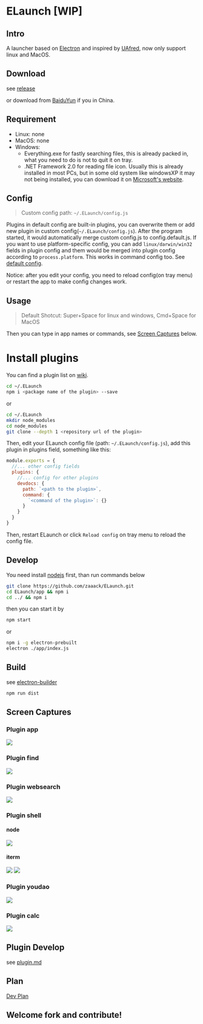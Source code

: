 # ELaunch [WIP]
## Intro
A launcher based on [Electron](https://github.com/electron/electron) and inspired by [UAfred](https://github.com/zhenyangze/uafred), now only support linux and MacOS.

## Download

see [release](https://github.com/zaaack/ELaunch/releases)

or download from [BaiduYun](https://pan.baidu.com/s/1qXDQGLA) if you in China.

## Requirement

* Linux: none
* MacOS: none
* Windows:
  * Everything.exe for fastly searching files, this is already packed in, what you need to do is not to quit it on tray.
  * .NET Framework 2.0 for reading file icon. Usually this is already installed in most PCs, but in some old system like windowsXP it may not being installed, you can download it on [Microsoft's website](https://www.microsoft.com/zh-cn/download/confirmation.aspx?id=1639).


## Config

> Custom config path: `~/.ELaunch/config.js`

Plugins in default config are built-in plugins, you can overwrite them or add new plugin in custom config(`~/.ELaunch/config.js`). After the program started, it would automatically merge custom config.js to config.default.js. If you want to use platform-specific config, you can add `linux/darwin/win32` fields in plugin config and them would be merged into plugin config according to `process.platform`. This works in command config too. See [default config](app/config/config.default.js).

Notice: after you edit your config, you need to reload config(on tray menu) or restart the app to make config changes work.
## Usage

>Default Shotcut: Super+Space for linux and windows, Cmd+Space for MacOS

Then you can type in app names or commands, see [Screen Captures](#screen-captures) below.

# Install plugins

You can find a plugin list on [wiki](https://github.com/zaaack/ELaunch/wiki).

```sh
cd ~/.ELaunch
npm i <package name of the plugin> --save
```
or

```sh
cd ~/.ELaunch
mkdir node_modules
cd node_modules
git clone --depth 1 <repository url of the plugin>
```
Then, edit your ELaunch config file (path: `~/.ELaunch/config.js`),
add this plugin in plugins field, something like this:
```js
module.exports = {
  //... other config fields
  plugins: {
    //... config for other plugins
    devdocs: {
      path: `<path to the plugin>`,
      command: {
        `<command of the plugin>`: {}
      }
    }
  }
}
```

Then, restart ELaunch or click `Reload config` on tray menu to reload the config file.


## Develop

You need install [nodejs](https://nodejs.org/en/) first, than run commands below
```sh
git clone https://github.com/zaaack/ELaunch.git
cd ELaunch/app && npm i
cd ../ && npm i
```
then you can start it by
```sh
npm start
```
or
```sh
npm i -g electron-prebuilt
electron ./app/index.js
```

## Build

see [electron-builder](https://github.com/electron-userland/electron-builder)

```js
npm run dist
```

## Screen Captures

### Plugin app

![](https://raw.githubusercontent.com/zaaack/ELaunch/master/docs/captures/app.jpg)

### Plugin find

![](https://raw.githubusercontent.com/zaaack/ELaunch/master/docs/captures/find.jpg)


### Plugin websearch

![](https://raw.githubusercontent.com/zaaack/ELaunch/master/docs/captures/search.jpg)



### Plugin shell

#### node
![](https://raw.githubusercontent.com/zaaack/ELaunch/master/docs/captures/shell1.jpg)

#### iterm
![](https://raw.githubusercontent.com/zaaack/ELaunch/master/docs/captures/shell2.jpg)
![](https://raw.githubusercontent.com/zaaack/ELaunch/master/docs/captures/shell3.jpg)


### Plugin youdao

![](https://raw.githubusercontent.com/zaaack/ELaunch/master/docs/captures/youdao.jpg)

### Plugin calc

![](https://raw.githubusercontent.com/zaaack/ELaunch/master/docs/captures/calc.jpg)

## Plugin Develop

see [plugin.md](docs/plugin.md)

## Plan

[Dev Plan](https://github.com/zaaack/ELaunch/issues/1)


## Welcome fork and contribute!
